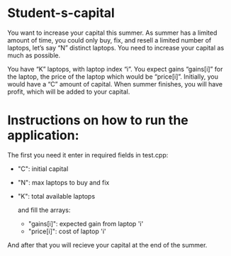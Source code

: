 # Student-s-capital
You want to increase your capital this summer. As summer has a limited amount of time, you could only buy, fix, and resell a limited number of laptops, let’s say “N” distinct laptops. You need to increase your capital as much as possible.

You have “K” laptops, with laptop index “i”. You expect gains “gains[i]” for the laptop, the price of the laptop which would be “price[i]”. Initially, you would have a “C” amount of capital. When summer finishes, you will have profit, which will be added to your capital. 

# Instructions on how to run the application:
  The first you need it enter in required fields in test.cpp:
- "C": initial capital
- "N": max laptops to buy and fix
- "K": total available laptops
  
  and fill the arrays:
  - "gains[i]": expected gain from laptop 'i'
  - "price[i]": cost of laptop 'i'
    
And after that you will recieve your capital at the end of the summer.
